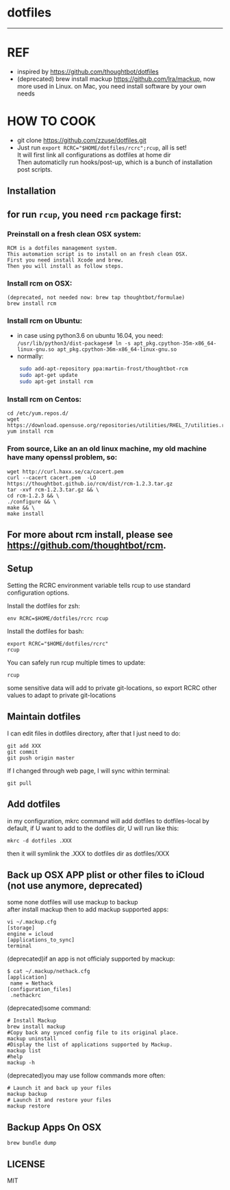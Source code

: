 # dotfiles
-----------
# REF
*   inspired by https://github.com/thoughtbot/dotfiles  
*   (deprecated) brew install mackup https://github.com/lra/mackup, now more used in Linux. on Mac, you need install software by your own needs  

# HOW TO COOK
*   git clone https://github.com/zzuse/dotfiles.git  
*   Just run `export RCRC="$HOME/dotfiles/rcrc";rcup`, all is set!  
    It will first link all configurations as dotfiles at home dir  
Then automaticlly run hooks/post-up, which is a bunch of installation post scripts. 

Installation
------------
## for run `rcup`, you need `rcm` package first:

### Preinstall on a fresh clean OSX system:

    RCM is a dotfiles management system. 
    This automation script is to install on an fresh clean OSX. 
    First you need install Xcode and brew.   
    Then you will install as follow steps.  
    
### Install rcm on OSX:

    (deprecated, not needed now: brew tap thoughtbot/formulae)
    brew install rcm
    

### Install rcm on Ubuntu:

*   in case using python3.6 on ubuntu 16.04, you need:
    	`/usr/lib/python3/dist-packages# ln -s apt_pkg.cpython-35m-x86_64-linux-gnu.so apt_pkg.cpython-36m-x86_64-linux-gnu.so`
*   normally:
```sh
    sudo add-apt-repository ppa:martin-frost/thoughtbot-rcm
    sudo apt-get update
    sudo apt-get install rcm
```
    
### Install rcm on Centos:

    cd /etc/yum.repos.d/
    wget https://download.opensuse.org/repositories/utilities/RHEL_7/utilities.repo
    yum install rcm


### From source, Like an an old linux machine, my old machine have many openssl problem, so:

    wget http://curl.haxx.se/ca/cacert.pem
    curl --cacert cacert.pem  -LO https://thoughtbot.github.io/rcm/dist/rcm-1.2.3.tar.gz
    tar -xvf rcm-1.2.3.tar.gz && \
    cd rcm-1.2.3 && \
    ./configure && \
    make && \
    make install
    
## For more about rcm install, please see https://github.com/thoughtbot/rcm. 
    
Setup
------------
Setting the RCRC environment variable tells rcup to use standard configuration options.

Install the dotfiles for zsh:

    env RCRC=$HOME/dotfiles/rcrc rcup
    
Install the dotfiles for bash:

    export RCRC="$HOME/dotfiles/rcrc"
    rcup
    
You can safely run rcup multiple times to update:

    rcup

some sensitive data will add to private git-locations, so export RCRC other values to adapt to private git-locations
    
Maintain dotfiles
------------

I can edit files in dotfiles directory, after that I just need to do:

    git add XXX
    git commit
    git push origin master

If I changed through web page, I will sync within terminal:

    git pull

Add dotfiles
------------

in my configuration, mkrc command will add dotfiles to dotfiles-local by default, if U want to add to the dotfiles dir, U will run like this:

    mkrc -d dotfiles .XXX
    
then it will symlink the .XXX to dotfiles dir as dotfiles/XXX

Back up OSX APP plist or other files to iCloud (not use anymore, deprecated)
------------

some none dotfiles will use mackup to backup  
after install mackup then to add mackup supported apps:

    vi ~/.mackup.cfg
    [storage]
    engine = icloud
    [applications_to_sync]
    terminal

(deprecated)if an app is not officialy supported by mackup:

    $ cat ~/.mackup/nethack.cfg
    [application]
     name = Nethack
    [configuration_files]
     .nethackrc

(deprecated)some command:

    # Install Mackup
    brew install mackup
    #Copy back any synced config file to its original place.
    mackup uninstall
    #Display the list of applications supported by Mackup.
    mackup list
    #help
    mackup -h

(deprecated)you may use follow commands more often:

    # Launch it and back up your files
    mackup backup
    # Launch it and restore your files
    mackup restore

Backup Apps On OSX
------------

    brew bundle dump

LICENSE
----------
MIT
